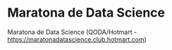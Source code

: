 # Maratona de Data Science
Maratona de Data Science (QODA/Hotmart - https://maratonadatascience.club.hotmart.com)
